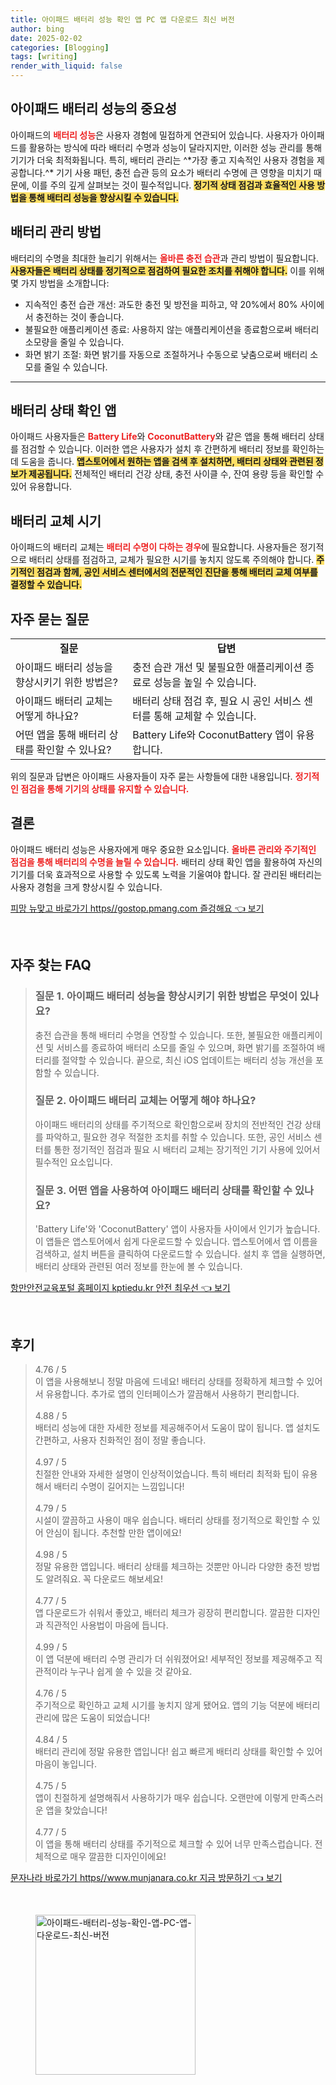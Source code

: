 ```yaml
---
title: 아이패드 배터리 성능 확인 앱 PC 앱 다운로드 최신 버전
author: bing
date: 2025-02-02
categories: [Blogging]
tags: [writing]
render_with_liquid: false
---
```



<h2 id='아이패드 배터리 성능의 중요성'>아이패드 배터리 성능의 중요성</h2>

<p>아이패드의 <b><span style="color: #ee2323;">배터리 성능</span></b>은 사용자 경험에 밀접하게 연관되어 있습니다. 사용자가 아이패드를 활용하는 방식에 따라 배터리 수명과 성능이 달라지지만, 이러한 성능 관리를 통해 기기가 더욱 최적화됩니다. 특히, 배터리 관리는 ^*가장 좋고 지속적인 사용자 경험을 제공합니다.^* 기기 사용 패턴, 충전 습관 등의 요소가 배터리 수명에 큰 영향을 미치기 때문에, 이를 주의 깊게 살펴보는 것이 필수적입니다. <b><span style="background-color: #ffe066;">정기적 상태 점검과 효율적인 사용 방법을 통해 배터리 성능을 향상시킬 수 있습니다.</span></b></p>

<h2 id='배터리 관리 방법'>배터리 관리 방법</h2>

<p>배터리의 수명을 최대한 늘리기 위해서는 <b><span style="color: #ee2323;">올바른 충전 습관</span></b>과 관리 방법이 필요합니다. <b><span style="background-color: #ffe066;">사용자들은 배터리 상태를 정기적으로 점검하여 필요한 조치를 취해야 합니다.</span></b> 이를 위해 몇 가지 방법을 소개합니다:</p>

<ul>
    <li>지속적인 충전 습관 개선: 과도한 충전 및 방전을 피하고, 약 20%에서 80% 사이에서 충전하는 것이 좋습니다.</li>
    <li>불필요한 애플리케이션 종료: 사용하지 않는 애플리케이션을 종료함으로써 배터리 소모량을 줄일 수 있습니다.</li>
    <li>화면 밝기 조절: 화면 밝기를 자동으로 조절하거나 수동으로 낮춤으로써 배터리 소모를 줄일 수 있습니다.</li>
</ul>

<hr />

<h2 id='배터리 상태 확인 앱'>배터리 상태 확인 앱</h2>

<p>아이패드 사용자들은 <b><span style="color: #ee2323;">Battery Life</span></b>와 <b><span style="color: #ee2323;">CoconutBattery</span></b>와 같은 앱을 통해 배터리 상태를 점검할 수 있습니다. 이러한 앱은 사용자가 설치 후 간편하게 배터리 정보를 확인하는 데 도움을 줍니다. <b><span style="background-color: #ffe066;">앱스토어에서 원하는 앱을 검색 후 설치하면, 배터리 상태와 관련된 정보가 제공됩니다.</span></b> 전체적인 배터리 건강 상태, 충전 사이클 수, 잔여 용량 등을 확인할 수 있어 유용합니다.</p>

<h2 id='배터리 교체 시기'>배터리 교체 시기</h2>

<p>아이패드의 배터리 교체는 <b><span style="color: #ee2323;">배터리 수명이 다하는 경우</span></b>에 필요합니다. 사용자들은 정기적으로 배터리 상태를 점검하고, 교체가 필요한 시기를 놓치지 않도록 주의해야 합니다. <b><span style="background-color: #ffe066;">주기적인 점검과 함께, 공인 서비스 센터에서의 전문적인 진단을 통해 배터리 교체 여부를 결정할 수 있습니다.</span></b></p>

<h2 id='자주 묻는 질문'>자주 묻는 질문</h2>

<table>
    <tr>
        <td style="text-align: center; height: 17px;"><b>질문</b></td>
        <td style="text-align: center; height: 17px;"><b>답변</b></td>
    </tr>
    <tr>
        <td>아이패드 배터리 성능을 향상시키기 위한 방법은?</td>
        <td>충전 습관 개선 및 불필요한 애플리케이션 종료로 성능을 높일 수 있습니다.</td>
    </tr>
    <tr>
        <td>아이패드 배터리 교체는 어떻게 하나요?</td>
        <td>배터리 상태 점검 후, 필요 시 공인 서비스 센터를 통해 교체할 수 있습니다.</td>
    </tr>
    <tr>
        <td>어떤 앱을 통해 배터리 상태를 확인할 수 있나요?</td>
        <td>Battery Life와 CoconutBattery 앱이 유용합니다.</td>
    </tr>
</table>

<p>위의 질문과 답변은 아이패드 사용자들이 자주 묻는 사항들에 대한 내용입니다. <b><span style="color: #ee2323;">정기적인 점검을 통해 기기의 상태를 유지할 수 있습니다.</span></b></p>

<h2 id='결론'>결론</h2>

<p>아이패드 배터리 성능은 사용자에게 매우 중요한 요소입니다. <b><span style="color: #ee2323;">올바른 관리와 주기적인 점검을 통해 배터리의 수명을 늘릴 수 있습니다.</span></b> 배터리 상태 확인 앱을 활용하여 자신의 기기를 더욱 효과적으로 사용할 수 있도록 노력을 기울여야 합니다. 잘 관리된 배터리는 사용자 경험을 크게 향상시킬 수 있습니다.</p>


<p><a class="click-button" title="피망 뉴맞고 바로가기 https//gostop.pmang.com 즐겅해요" href="https://afficreate.github.io/posts/%ED%94%BC%EB%A7%9D-%EB%89%B4%EB%A7%9E%EA%B3%A0-%EB%B0%94%EB%A1%9C%EA%B0%80%EA%B8%B0-httpsgostop.pmang.com-%EC%A6%90%EA%B2%85%ED%95%B4%EC%9A%94/" rel="dofollow">피망 뉴맞고 바로가기 https//gostop.pmang.com 즐겅해요 👈 보기</a></p><br>
<h2 id='자주_찾는_FAQ'>자주 찾는 FAQ</h2>
<div itemscope="" itemtype="https://schema.org/FAQPage"> 
<blockquote> 
<div itemscope="" itemprop="mainEntity" itemtype="https://schema.org/Question"> 
<h3 itemprop="name">질문 1. 아이패드 배터리 성능을 향상시키기 위한 방법은 무엇이 있나요?</h3> 
<div itemscope="" itemprop="acceptedAnswer" itemtype="https://schema.org/Answer"> 
<span itemprop="text"> 
<p>충전 습관을 통해 배터리 수명을 연장할 수 있습니다. 또한, 불필요한 애플리케이션 및 서비스를 종료하여 배터리 소모를 줄일 수 있으며, 화면 밝기를 조절하여 배터리를 절약할 수 있습니다. 끝으로, 최신 iOS 업데이트는 배터리 성능 개선을 포함할 수 있습니다.</p> 
</span> 
</div> 
</div> 

<div itemscope="" itemprop="mainEntity" itemtype="https://schema.org/Question"> 
<h3 itemprop="name">질문 2. 아이패드 배터리 교체는 어떻게 해야 하나요?</h3> 
<div itemscope="" itemprop="acceptedAnswer" itemtype="https://schema.org/Answer"> 
<span itemprop="text"> 
<p>아이패드 배터리의 상태를 주기적으로 확인함으로써 장치의 전반적인 건강 상태를 파악하고, 필요한 경우 적절한 조치를 취할 수 있습니다. 또한, 공인 서비스 센터를 통한 정기적인 점검과 필요 시 배터리 교체는 장기적인 기기 사용에 있어서 필수적인 요소입니다.</p> 
</span> 
</div> 
</div> 

<div itemscope="" itemprop="mainEntity" itemtype="https://schema.org/Question"> 
<h3 itemprop="name">질문 3. 어떤 앱을 사용하여 아이패드 배터리 상태를 확인할 수 있나요?</h3> 
<div itemscope="" itemprop="acceptedAnswer" itemtype="https://schema.org/Answer"> 
<span itemprop="text"> 
<p>'Battery Life'와 'CoconutBattery' 앱이 사용자들 사이에서 인기가 높습니다. 이 앱들은 앱스토어에서 쉽게 다운로드할 수 있습니다. 앱스토어에서 앱 이름을 검색하고, 설치 버튼을 클릭하여 다운로드할 수 있습니다. 설치 후 앱을 실행하면, 배터리 상태와 관련된 여러 정보를 한눈에 볼 수 있습니다.</p> 
</span> 
</div> 
</div> 

</blockquote> 
</div>
<p><a class="click-button" title="항만안전교육포털 홈페이지 kptiedu.kr 안전 최우선" href="https://afficreate.github.io/posts/%ED%95%AD%EB%A7%8C%EC%95%88%EC%A0%84%EA%B5%90%EC%9C%A1%ED%8F%AC%ED%84%B8-%ED%99%88%ED%8E%98%EC%9D%B4%EC%A7%80-kptiedu.kr-%EC%95%88%EC%A0%84-%EC%B5%9C%EC%9A%B0%EC%84%A0/" rel="dofollow">항만안전교육포털 홈페이지 kptiedu.kr 안전 최우선 👈 보기</a></p><br>
<h2 id='후기'>후기</h2>
<div itemscope itemtype="https://schema.org/Product">
  <blockquote>
  <div itemprop="review" itemscope itemtype="https://schema.org/Review">
      <div itemprop="reviewRating" itemscope itemtype="https://schema.org/Rating"> <span itemprop="ratingValue">4.76</span> / <span itemprop="bestRating">5</span> </div>
      <span itemprop="reviewBody">이 앱을 사용해보니 정말 마음에 드네요! 배터리 상태를 정확하게 체크할 수 있어서 유용합니다. 추가로 앱의 인터페이스가 깔끔해서 사용하기 편리합니다.</span>
  </div>
  <br>
  <div itemprop="review" itemscope itemtype="https://schema.org/Review">
      <div itemprop="reviewRating" itemscope itemtype="https://schema.org/Rating"> <span itemprop="ratingValue">4.88</span> / <span itemprop="bestRating">5</span> </div>
      <span itemprop="reviewBody">배터리 성능에 대한 자세한 정보를 제공해주어서 도움이 많이 됩니다. 앱 설치도 간편하고, 사용자 친화적인 점이 정말 좋습니다.</span>
  </div>
  <br>
  <div itemprop="review" itemscope itemtype="https://schema.org/Review">
      <div itemprop="reviewRating" itemscope itemtype="https://schema.org/Rating"> <span itemprop="ratingValue">4.97</span> / <span itemprop="bestRating">5</span> </div>
      <span itemprop="reviewBody">친절한 안내와 자세한 설명이 인상적이었습니다. 특히 배터리 최적화 팁이 유용해서 배터리 수명이 길어지는 느낌입니다!</span>
  </div>
  <br>
  <div itemprop="review" itemscope itemtype="https://schema.org/Review">
      <div itemprop="reviewRating" itemscope itemtype="https://schema.org/Rating"> <span itemprop="ratingValue">4.79</span> / <span itemprop="bestRating">5</span> </div>
      <span itemprop="reviewBody">시설이 깔끔하고 사용이 매우 쉽습니다. 배터리 상태를 정기적으로 확인할 수 있어 안심이 됩니다. 추천할 만한 앱이에요!</span>
  </div>
  <br>
  <div itemprop="review" itemscope itemtype="https://schema.org/Review">
      <div itemprop="reviewRating" itemscope itemtype="https://schema.org/Rating"> <span itemprop="ratingValue">4.98</span> / <span itemprop="bestRating">5</span> </div>
      <span itemprop="reviewBody">정말 유용한 앱입니다. 배터리 상태를 체크하는 것뿐만 아니라 다양한 충전 방법도 알려줘요. 꼭 다운로드 해보세요!</span>
  </div>
  <br>
  <div itemprop="review" itemscope itemtype="https://schema.org/Review">
      <div itemprop="reviewRating" itemscope itemtype="https://schema.org/Rating"> <span itemprop="ratingValue">4.77</span> / <span itemprop="bestRating">5</span> </div>
      <span itemprop="reviewBody">앱 다운로드가 쉬워서 좋았고, 배터리 체크가 굉장히 편리합니다. 깔끔한 디자인과 직관적인 사용법이 마음에 듭니다.</span>
  </div>
  <br>
  <div itemprop="review" itemscope itemtype="https://schema.org/Review">
      <div itemprop="reviewRating" itemscope itemtype="https://schema.org/Rating"> <span itemprop="ratingValue">4.99</span> / <span itemprop="bestRating">5</span> </div>
      <span itemprop="reviewBody">이 앱 덕분에 배터리 수명 관리가 더 쉬워졌어요! 세부적인 정보를 제공해주고 직관적이라 누구나 쉽게 쓸 수 있을 것 같아요.</span>
  </div>
  <br>
  <div itemprop="review" itemscope itemtype="https://schema.org/Review">
      <div itemprop="reviewRating" itemscope itemtype="https://schema.org/Rating"> <span itemprop="ratingValue">4.76</span> / <span itemprop="bestRating">5</span> </div>
      <span itemprop="reviewBody">주기적으로 확인하고 교체 시기를 놓치지 않게 됐어요. 앱의 기능 덕분에 배터리 관리에 많은 도움이 되었습니다!</span>
  </div>
  <br>
  <div itemprop="review" itemscope itemtype="https://schema.org/Review">
      <div itemprop="reviewRating" itemscope itemtype="https://schema.org/Rating"> <span itemprop="ratingValue">4.84</span> / <span itemprop="bestRating">5</span> </div>
      <span itemprop="reviewBody">배터리 관리에 정말 유용한 앱입니다! 쉽고 빠르게 배터리 상태를 확인할 수 있어 마음이 놓입니다.</span>
  </div>
  <br>
  <div itemprop="review" itemscope itemtype="https://schema.org/Review">
      <div itemprop="reviewRating" itemscope itemtype="https://schema.org/Rating"> <span itemprop="ratingValue">4.75</span> / <span itemprop="bestRating">5</span> </div>
      <span itemprop="reviewBody">앱이 친절하게 설명해줘서 사용하기가 매우 쉽습니다. 오랜만에 이렇게 만족스러운 앱을 찾았습니다!</span>
  </div>
  <br>
  <div itemprop="review" itemscope itemtype="https://schema.org/Review">
      <div itemprop="reviewRating" itemscope itemtype="https://schema.org/Rating"> <span itemprop="ratingValue">4.77</span> / <span itemprop="bestRating">5</span> </div>
      <span itemprop="reviewBody">이 앱을 통해 배터리 상태를 주기적으로 체크할 수 있어 너무 만족스럽습니다. 전체적으로 매우 깔끔한 디자인이에요!</span>
  </div>
  </blockquote>
</div>
<p><a class="click-button" title="문자나라 바로가기 https//www.munjanara.co.kr 지금 방문하기" href="https://afficreate.github.io/posts/%EB%AC%B8%EC%9E%90%EB%82%98%EB%9D%BC-%EB%B0%94%EB%A1%9C%EA%B0%80%EA%B8%B0-httpswww.munjanara.co.kr-%EC%A7%80%EA%B8%88-%EB%B0%A9%EB%AC%B8%ED%95%98%EA%B8%B0/" rel="dofollow">문자나라 바로가기 https//www.munjanara.co.kr 지금 방문하기 👈 보기</a></p><br>
<figure class="image"><img src="https://afficreate.github.io/assets/img/thumbnail/아이패드-배터리-성능-확인-앱-PC-앱-다운로드-최신-버전.webp" alt="아이패드-배터리-성능-확인-앱-PC-앱-다운로드-최신-버전" width="256" height="256"></figure>